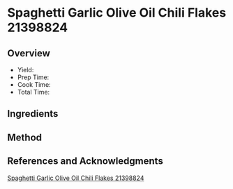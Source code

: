 # Spaghetti Garlic Olive Oil Chili Flakes 21398824

## Overview

- Yield:
- Prep Time:
- Cook Time:
- Total Time:

## Ingredients


## Method



## References and Acknowledgments

[Spaghetti Garlic Olive Oil Chili Flakes 21398824](https://www.popsugar.com/food/Spaghetti-Garlic-Olive-Oil-Chili-Flakes-21398824)
